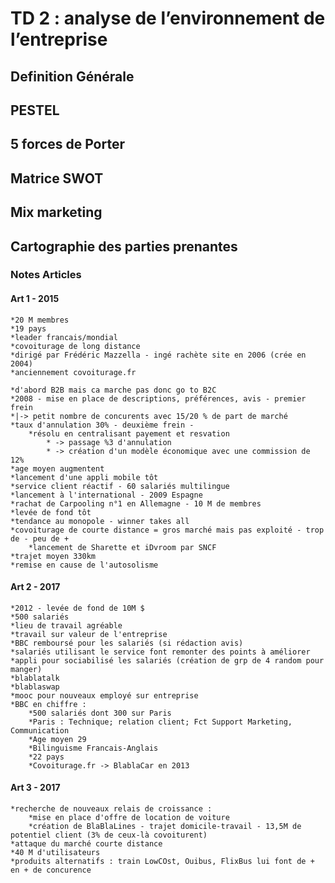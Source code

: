 # TD 2 : analyse de l’environnement de l’entreprise


## Definition Générale

## PESTEL

## 5 forces de Porter

## Matrice SWOT

## Mix marketing

## Cartographie des parties prenantes

### Notes Articles

#### Art 1 - 2015 
	*20 M membres
	*19 pays
	*leader francais/mondial
	*covoiturage de long distance
	*dirigé par Frédéric Mazzella - ingé rachète site en 2006 (crée en 2004)
	*anciennement covoiturage.fr
	
	*d'abord B2B mais ca marche pas donc go to B2C
	*2008 - mise en place de descriptions, préférences, avis - premier frein
	*|-> petit nombre de concurents avec 15/20 % de part de marché
	*taux d'annulation 30% - deuxième frein - 
		*résolu en centralisant payement et resvation 
			* -> passage %3 d'annulation 
			* -> création d'un modèle économique avec une commission de 12%
	*age moyen augmentent
	*lancement d'une appli mobile tôt
	*service client réactif - 60 salariés multilingue
	*lancement à l'international - 2009 Espagne
	*rachat de Carpooling n°1 en Allemagne - 10 M de membres
	*levée de fond tôt
	*tendance au monopole - winner takes all
	*covoiturage de courte distance = gros marché mais pas exploité - trop de - peu de +
		*lancement de Sharette et iDvroom par SNCF
	*trajet moyen 330km
	*remise en cause de l'autosolisme

#### Art 2 - 2017
	*2012 - levée de fond de 10M $
	*500 salariés
	*lieu de travail agréable
	*travail sur valeur de l'entreprise
	*BBC remboursé pour les salariés (si rédaction avis)
	*salariés utilisant le service font remonter des points à améliorer
	*appli pour sociabilisé les salariés (création de grp de 4 random pour manger)
	*blablatalk
	*blablaswap
	*mooc pour nouveaux employé sur entreprise
	*BBC en chiffre :
		*500 salariés dont 300 sur Paris
		*Paris : Technique; relation client; Fct Support Marketing, Communication
		*Age moyen 29
		*Bilinguisme Francais-Anglais
		*22 pays
		*Covoiturage.fr -> BlablaCar en 2013
		
#### Art 3 - 2017
	*recherche de nouveaux relais de croissance :
		*mise en place d'offre de location de voiture
		*création de BlaBlaLines - trajet domicile-travail - 13,5M de potentiel client (3% de ceux-là covoiturent)
	*attaque du marché courte distance
	*40 M d'utilisateurs
	*produits alternatifs : train LowCOst, Ouibus, FlixBus lui font de + en + de concurence
		
	
	
	
	
	
	
	
